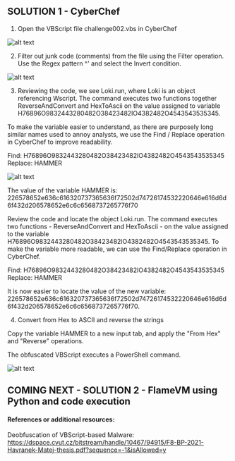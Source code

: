 ## SOLUTION 1 - CyberChef 

1. Open the VBScript file challenge002.vbs in CyberChef

![alt text](https://github.com/ATTACKnDEFEND/Deobfuscation-Challenges/blob/main/challenge002/solution/images/C2-S1-1.png)

2. Filter out junk code (comments) from the file using the Filter operation. Use the Regex pattern ^' and select the Invert condition.

![alt text](https://github.com/ATTACKnDEFEND/Deobfuscation-Challenges/blob/main/challenge002/solution/images/C2-S1-2.png)

3. Reviewing the code, we see Loki.run, where Loki is an object referencing Wscript. The command executes two functions together
ReverseAndConvert and HexToAscii on the value assigned to variable H76896O9832443280482O38423482lO4382482O4543543535345. 

To make the variable easier to understand, as there are purposely long similar names used to annoy analysts, we use the Find / Replace operation in CyberChef 
to improve readability.

Find: H76896O9832443280482O38423482lO4382482O4543543535345
Replace: HAMMER

![alt text](https://github.com/ATTACKnDEFEND/Deobfuscation-Challenges/blob/main/challenge002/solution/images/C2-S1-3.png)

The value of the variable HAMMER is: 226578652e636c616320737365636f72502d74726174532220646e616d6d6f432d206578652e6c6c6568737265776f70

Review the code and locate the object Loki.run. The command executes two functions - ReverseAndConvert and HexToAscii - on the value assigned to the variable H76896O9832443280482O38423482lO4382482O4543543535345. 
To make the variable more readable, we can use the Find/Replace operation in CyberChef.

Find: H76896O9832443280482O38423482lO4382482O4543543535345
Replace: HAMMER

It is now easier to locate the value of the new variable: 226578652e636c616320737365636f72502d74726174532220646e616d6d6f432d206578652e6c6c6568737265776f70.

4. Convert from Hex to ASCII and reverse the strings

Copy the variable HAMMER to a new input tab, and apply the "From Hex" and "Reverse" operations.

The obfuscated VBScript executes a PowerShell command.

![alt text](https://github.com/ATTACKnDEFEND/Deobfuscation-Challenges/blob/main/challenge002/solution/images/C2-S1-4.png)

## COMING NEXT - SOLUTION 2 - FlameVM using Python and code execution

#### References or additional resources:

Deobfuscation of VBScript-based Malware: https://dspace.cvut.cz/bitstream/handle/10467/94915/F8-BP-2021-Havranek-Matej-thesis.pdf?sequence=-1&isAllowed=y




